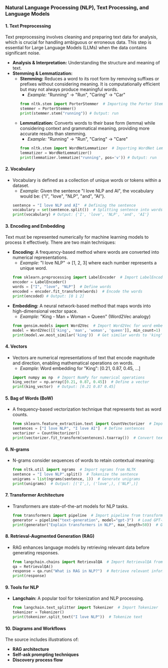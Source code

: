 ### Natural Language Processing (NLP), Text Processing, and Language Models

#### **1. Text Preprocessing**
Text preprocessing involves cleaning and preparing text data for analysis, which is crucial for handling ambiguous or erroneous data. This step is essential for Large Language Models (LLMs) when the data contains significant noise.

- **Analysis & Interpretation:** Understanding the structure and meaning of text.
- **Stemming & Lemmatization:**
  - **Stemming:** Reduces a word to its root form by removing suffixes or prefixes without considering meaning. It is computationally efficient but may not always produce meaningful words.
    - *Example:* "Running" → "Run", "Caring" → "Car"
    ```python
    from nltk.stem import PorterStemmer  # Importing the Porter Stemmer
    stemmer = PorterStemmer()
    print(stemmer.stem("running")) # Output: run
    ```
  - **Lemmatization:** Converts words to their base form (lemma) while considering context and grammatical meaning, providing more accurate results than stemming.
    - *Example:* "Running" → "Run", "Caring" → "Care"
    ```python
    from nltk.stem import WordNetLemmatizer  # Importing WordNet Lemmatizer
    lemmatizer = WordNetLemmatizer()
    print(lemmatizer.lemmatize("running", pos='v')) # Output: run
    ```

#### **2. Vocabulary**
- Vocabulary is defined as a collection of unique words or tokens within a dataset.
  - *Example:* Given the sentence "I love NLP and AI", the vocabulary would be: {"I", "love", "NLP", "and", "AI"}.
  ```python
  sentence = "I love NLP and AI"  # Defining the sentence
  vocabulary = set(sentence.split())  # Splitting sentence into words and converting into a set
  print(vocabulary) # Output: {'I', 'love', 'NLP', 'and', 'AI'}
  ```

#### **3. Encoding and Embedding**
Text must be represented numerically for machine learning models to process it effectively. There are two main techniques:
- **Encoding:** A frequency-based method where words are converted into numerical representations.
  - *Example:* "I love NLP" → [1, 2, 3] where each number represents a unique word.
  ```python
  from sklearn.preprocessing import LabelEncoder  # Import LabelEncoder from sklearn
  encoder = LabelEncoder()
  words = ["I", "love", "NLP"]  # Define words
  encoded = encoder.fit_transform(words)  # Encode the words
  print(encoded) # Output: [0 1 2]
  ```
- **Embedding:** A neural network-based method that maps words into high-dimensional vector space.
  - *Example:* "King - Man + Woman = Queen" (Word2Vec analogy)
  ```python
  from gensim.models import Word2Vec  # Import Word2Vec for word embeddings
  model = Word2Vec([['king', 'man', 'woman', 'queen']], min_count=1)  # Train a Word2Vec model
  print(model.wv.most_similar('king'))  # Get similar words to 'king'
  ```

#### **4. Vectors**
- Vectors are numerical representations of text that encode magnitude and direction, enabling mathematical operations on words.
  - *Example:* Word embedding for "King": [0.21, 0.87, 0.45, ...]
  ```python
  import numpy as np  # Import NumPy for numerical operations
  king_vector = np.array([0.21, 0.87, 0.45])  # Define a vector
  print(king_vector)  # Output: [0.21 0.87 0.45]
  ```

#### **5. Bag of Words (BoW)**
- A frequency-based vectorization technique that represents text as word counts.
  ```python
  from sklearn.feature_extraction.text import CountVectorizer  # Import CountVectorizer
  sentences = ["I love NLP", "I love AI"]  # Define sentences
  vectorizer = CountVectorizer()
  print(vectorizer.fit_transform(sentences).toarray())  # Convert text to BoW format
  ```

#### **6. N-grams**
- N-grams consider sequences of words to retain contextual meaning:
  ```python
  from nltk.util import ngrams  # Import ngrams from NLTK
  sentence = "I love NLP".split()  # Tokenize the sentence
  unigrams = list(ngrams(sentence, 1))  # Generate unigrams
  print(unigrams)  # Output: [('I',), ('love',), ('NLP',)]
  ```

#### **7. Transformer Architecture**
- Transformers are state-of-the-art models for NLP tasks.
  ```python
  from transformers import pipeline  # Import pipeline from transformers library
  generator = pipeline("text-generation", model="gpt-3")  # Load GPT-3 model
  print(generator("Explain transformers in NLP", max_length=50))  # Generate response
  ```

#### **8. Retrieval-Augmented Generation (RAG)**
- RAG enhances language models by retrieving relevant data before generating responses.
  ```python
  from langchain.chains import RetrievalQA  # Import RetrievalQA from LangChain
  qa = RetrievalQA()
  response = qa.run("What is RAG in NLP?")  # Retrieve relevant information before generating answer
  print(response)
  ```

#### **9. Tools for NLP**
- **Langchain:** A popular tool for tokenization and NLP processing.
  ```python
  from langchain.text_splitter import Tokenizer  # Import Tokenizer
  tokenizer = Tokenizer()
  print(tokenizer.split_text("I love NLP"))  # Tokenize text
  ```

#### **10. Diagrams and Workflows**
The source includes illustrations of:
- **RAG architecture**
- **Self-ask prompting techniques**
- **Discovery process flow**

